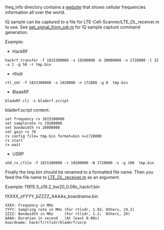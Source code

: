 freq_info directory contains a [website](https://www.spectrummonitoring.com/frequencies.php) that shows cellular frequencies information all over the world.

IQ sample can be captured to a file for LTE-Cell-Scanner/LTE_DL_receiver.m to use. See [get_signal_from_sdr.m](https://github.com/JiaoXianjun/LTE-Cell-Scanner/blob/master/Matlab/get_signal_from_sdr.m) for IQ sample capture command generation.

Example:

- HackRF
```
hackrf_transfer -f 1815300000 -s 19200000 -b 20000000 -n 1728000 -l 32 -a 1 -g 50 -r tmp.bin
```

- rtlsdr
```
rtl_sdr -f 1815300000 -s 1920000 -n 172800 -g 0  tmp.bin
```

- BladeRF
```
bladeRF-cli -s bladerf.script
```
bladerf.script content:
```
set frequency rx 1815300000
set samplerate rx 19200000
set bandwidth rx 20000000
set gain rx 70
rx config file= tmp.bin format=bin n=1728000
rx start
rx wait
```

- USRP
```
uhd_rx_cfile -f 1815300000 -r 19200000 -N 1728000 -s -g 100  tmp.bin
```

Finally the tmp.bin should be renamed to a formatted file name. Then you feed the file name to [LTE_DL_receiver.m](https://github.com/JiaoXianjun/LTE-Cell-Scanner/blob/master/Matlab/LTE_DL_receiver.m) as an argument. 

Example: f1815.3_s19.2_bw20_0.08s_hackrf.bin

fXXXX_sYYYY_bZZZZ_AAAAs_boardname.bin
```
XXXX: Frequency in MHz
YYYY: Sampling rate in MHz (For rtlsdr, 1.92; Others, 19.2)
ZZZZ: Bandwidth in MHz     (For rtlsdr, 1.2;  Others, 20)
AAAA: Duration in second   (At least 0.08s)
boardname: hackrf/rtlsdr/bladerf/usrp
```
